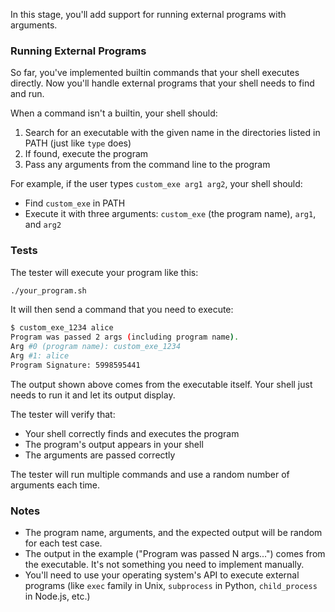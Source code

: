 In this stage, you'll add support for running external programs with arguments.

### Running External Programs

So far, you've implemented builtin commands that your shell executes directly. Now you'll handle external programs that your shell needs to find and run.

When a command isn't a builtin, your shell should:
1. Search for an executable with the given name in the directories listed in PATH (just like `type` does)
2. If found, execute the program
3. Pass any arguments from the command line to the program

For example, if the user types `custom_exe arg1 arg2`, your shell should:
- Find `custom_exe` in PATH
- Execute it with three arguments: `custom_exe` (the program name), `arg1`, and `arg2`

### Tests

The tester will execute your program like this:

```bash
./your_program.sh
```

It will then send a command that you need to execute:

```bash
$ custom_exe_1234 alice
Program was passed 2 args (including program name).
Arg #0 (program name): custom_exe_1234
Arg #1: alice
Program Signature: 5998595441
```

The output shown above comes from the executable itself. Your shell just needs to run it and let its output display.

The tester will verify that:
- Your shell correctly finds and executes the program
- The program's output appears in your shell
- The arguments are passed correctly

The tester will run multiple commands and use a random number of arguments each time.

### Notes

- The program name, arguments, and the expected output will be random for each test case.
- The output in the example ("Program was passed N args...") comes from the executable. It's not something you need to implement manually.
- You'll need to use your operating system's API to execute external programs (like `exec` family in Unix, `subprocess` in Python, `child_process` in Node.js, etc.)
